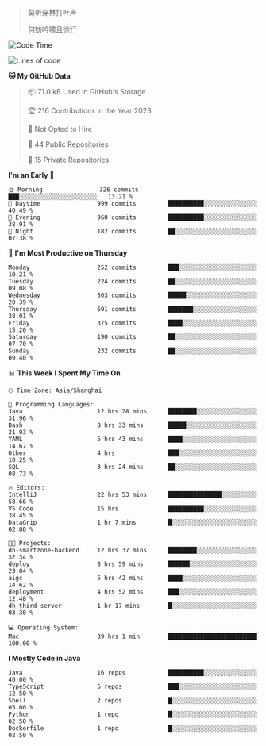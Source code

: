 > 莫听穿林打叶声
> 
> 何妨吟啸且徐行

<!-- ![Github Stats](https://github-readme-stats.vercel.app/api?username=catch6&count_private=true&show_icons=true&theme=gruvbox) -->

<!-- ![Top Langs](https://github-readme-stats.vercel.app/api/top-langs/?username=catch6&layout=compact) -->

<!--START_SECTION:waka-->
![Code Time](http://img.shields.io/badge/Code%20Time-435%20hrs%2024%20mins-blue)

![Lines of code](https://img.shields.io/badge/From%20Hello%20World%20I%27ve%20Written-9.3%20million%20lines%20of%20code-blue)

**🐱 My GitHub Data** 

> 📦 71.0 kB Used in GitHub's Storage 
 > 
> 🏆 216 Contributions in the Year 2023
 > 
> 🚫 Not Opted to Hire
 > 
> 📜 44 Public Repositories 
 > 
> 🔑 15 Private Repositories 
 > 
**I'm an Early 🐤** 

```text
🌞 Morning                326 commits         ███░░░░░░░░░░░░░░░░░░░░░░   13.21 % 
🌆 Daytime                999 commits         ██████████░░░░░░░░░░░░░░░   40.49 % 
🌃 Evening                960 commits         ██████████░░░░░░░░░░░░░░░   38.91 % 
🌙 Night                  182 commits         ██░░░░░░░░░░░░░░░░░░░░░░░   07.38 % 
```
📅 **I'm Most Productive on Thursday** 

```text
Monday                   252 commits         ███░░░░░░░░░░░░░░░░░░░░░░   10.21 % 
Tuesday                  224 commits         ██░░░░░░░░░░░░░░░░░░░░░░░   09.08 % 
Wednesday                503 commits         █████░░░░░░░░░░░░░░░░░░░░   20.39 % 
Thursday                 691 commits         ███████░░░░░░░░░░░░░░░░░░   28.01 % 
Friday                   375 commits         ████░░░░░░░░░░░░░░░░░░░░░   15.20 % 
Saturday                 190 commits         ██░░░░░░░░░░░░░░░░░░░░░░░   07.70 % 
Sunday                   232 commits         ██░░░░░░░░░░░░░░░░░░░░░░░   09.40 % 
```


📊 **This Week I Spent My Time On** 

```text
🕑︎ Time Zone: Asia/Shanghai

💬 Programming Languages: 
Java                     12 hrs 28 mins      ████████░░░░░░░░░░░░░░░░░   31.96 % 
Bash                     8 hrs 33 mins       █████░░░░░░░░░░░░░░░░░░░░   21.93 % 
YAML                     5 hrs 43 mins       ████░░░░░░░░░░░░░░░░░░░░░   14.67 % 
Other                    4 hrs               ███░░░░░░░░░░░░░░░░░░░░░░   10.25 % 
SQL                      3 hrs 24 mins       ██░░░░░░░░░░░░░░░░░░░░░░░   08.73 % 

🔥 Editors: 
IntelliJ                 22 hrs 53 mins      ███████████████░░░░░░░░░░   58.66 % 
VS Code                  15 hrs              ██████████░░░░░░░░░░░░░░░   38.45 % 
DataGrip                 1 hr 7 mins         █░░░░░░░░░░░░░░░░░░░░░░░░   02.88 % 

🐱‍💻 Projects: 
dh-smartzone-backend     12 hrs 37 mins      ████████░░░░░░░░░░░░░░░░░   32.34 % 
deploy                   8 hrs 59 mins       ██████░░░░░░░░░░░░░░░░░░░   23.04 % 
aigc                     5 hrs 42 mins       ████░░░░░░░░░░░░░░░░░░░░░   14.62 % 
deployment               4 hrs 52 mins       ███░░░░░░░░░░░░░░░░░░░░░░   12.48 % 
dh-third-server          1 hr 17 mins        █░░░░░░░░░░░░░░░░░░░░░░░░   03.30 % 

💻 Operating System: 
Mac                      39 hrs 1 min        █████████████████████████   100.00 % 
```

**I Mostly Code in Java** 

```text
Java                     16 repos            ██████████░░░░░░░░░░░░░░░   40.00 % 
TypeScript               5 repos             ███░░░░░░░░░░░░░░░░░░░░░░   12.50 % 
Shell                    2 repos             █░░░░░░░░░░░░░░░░░░░░░░░░   05.00 % 
Python                   1 repo              █░░░░░░░░░░░░░░░░░░░░░░░░   02.50 % 
Dockerfile               1 repo              █░░░░░░░░░░░░░░░░░░░░░░░░   02.50 % 
```




<!--END_SECTION:waka-->

